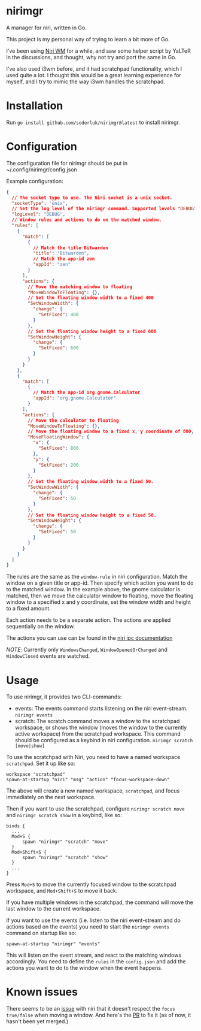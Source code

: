 # nirimgr

A manager for niri, written in Go.

This project is my personal way of trying to learn a bit more of Go.

I've been using [Niri WM](https://github.com/YaLTeR/niri) for a while, and
saw some helper script by YaLTeR in the discussions, and thought, why not try
and port the same in Go.

I've also used i3wm before, and it had scratchpad functionality, which I used quite
a lot. I thought this would be a great learning experience for myself, and I try to
mimic the way i3wm handles the scratchpad.

# Installation

Run `go install github.com/soderluk/nirimgr@latest` to install nirimgr.

# Configuration

The configuration file for nirimgr should be put in ~/.config/nirimgr/config.json

Example configuration:

```json
{
  // The socket type to use. The Niri socket is a unix socket.
  "socketType": "unix",
  // Set the log level of the nirimgr command. Supported levels "DEBUG", "INFO", "WARN", "ERROR"
  "logLevel": "DEBUG",
  // Window rules and actions to do on the matched window.
  "rules": [
    {
      "match": [
        {
          // Match the title Bitwarden
          "title": "Bitwarden",
          // Match the app-id zen
          "appId": "zen"
        }
      ],
      "actions": {
        // Move the matching window to floating
        "MoveWindowToFloating": {},
        // Set the floating window width to a fixed 400
        "SetWindowWidth": {
          "change": {
            "SetFixed": 400
          }
        },
        // Set the floating window height to a fixed 600
        "SetWindowHeight": {
          "change": {
            "SetFixed": 600
          }
        }
      }
    },
    {
      "match": [
        {
          // Match the app-id org.gnome.Calculator
          "appId": "org.gnome.Calculator"
        }
      ],
      "actions": {
        // Move the calculator to floating
        "MoveWindowToFloating": {},
        // Move the floating window to a fixed x, y coordinate of 800, 200
        "MoveFloatingWindow": {
          "x": {
            "SetFixed": 800
          },
          "y": {
            "SetFixed": 200
          }
        },
        // Set the floating window width to a fixed 50.
        "SetWindowWidth": {
          "change": {
            "SetFixed": 50
          }
        },
        // Set the floating window height to a fixed 50.
        "SetWindowHeight": {
          "change": {
            "SetFixed": 50
          }
        }
      }
    }
  ]
}
```

The rules are the same as the `window-rule` in niri configuration. Match the window on a given title or app-id.
Then specify which action you want to do to the matched window. In the example above, the gnome calculator
is matched, then we move the calculator window to floating, move the floating window to a specified x and y coordinate,
set the window width and height to a fixed amount.

Each action needs to be a separate action. The actions are applied sequentially on the window.

The actions you can use can be found in the [niri ipc documentation](https://yalter.github.io/niri/niri_ipc/enum.Action.html)

_NOTE_: Currently only `WindowsChanged`, `WindowOpenedOrChanged` and `WindowClosed` events are watched.

# Usage

To use nirimgr, it provides two CLI-commands:

- events: The events command starts listening on the niri event-stream. `nirimgr events`
- scratch: The scratch command moves a window to the scratchpad workspace, or shows the window (moves the window
  to the currently active workspace) from the scratchpad workspace. This command should be configured
  as a keybind in niri configuration. `nirimgr scratch [move|show]`

To use the scratchpad with Niri, you need to have a named workspace `scratchpad`. Set it up like so:

```kdl
workspace "scratchpad"
spawn-at-startup "niri" "msg" "action" "focus-workspace-down"
```

The above will create a new named workspace, `scratchpad`, and focus immediately on the next
workspace.

Then if you want to use the scratchpad, configure `nirimgr scratch move` and `nirimgr scratch show`
in a keybind, like so:

```kdl
binds {
  ...
  Mod+S {
      spawn "nirimgr" "scratch" "move"
  }
  Mod+Shift+S {
      spawn "nirimgr" "scratch" "show"
  }
  ...
}
```

Press `Mod+S` to move the currently focused window to the scratchpad workspace, and `Mod+Shift+S` to
move it back.

If you have multiple windows in the scratchpad, the command will move the last window to
the current workspace.

If you want to use the events (i.e. listen to the niri event-stream and do actions based on the events)
you need to start the `nirimgr events` command on startup like so:

`spawn-at-startup "nirimgr" "events"`

This will listen on the event stream, and react to the matching windows accordingly. You need to
define the `rules` in the `config.json` and add the actions you want to do to the window when the
event happens.

# Known issues

There seems to be an [issue](https://github.com/YaLTeR/niri/issues/1805) with niri that it doesn't respect the `focus true/false` when moving a window.
And here's the [PR](https://github.com/YaLTeR/niri/pull/1820) to fix it (as of now, it hasn't been yet merged.)
